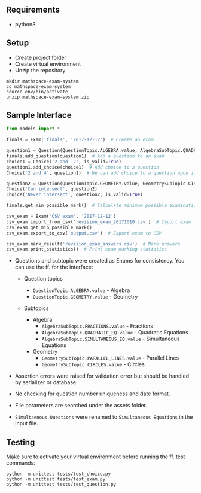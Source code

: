 ## Requirements
* python3

## Setup
* Create project folder
* Create virtual environment
* Unzip the repository

```shell
mkdir mathspace-exam-system
cd mathspace-exam-system
source env/bin/activate
unzip mathspace-exam-system.zip
```

## Sample Interface

```python
from models import *

finals = Exam('finals', '2017-12-12')  # Create an exam

question1 = Question(QuestionTopic.ALGEBRA.value, AlgebraSubTopic.QUADRATIC_EQ.value, 'Find x, x^2=4', 1)
finals.add_question(question1)  # Add a question to an exam
choice1 = Choice('2 and -2', is_valid=True)
question1.add_choice(choice1)  # Add choice to a question
Choice('2 and 4', question1)  # We can add choice to a question upon its initialization 

question2 = Question(QuestionTopic.GEOMETRY.value, GeometrySubTopic.CIRCLES.value, 'Parallel lines:', 2, finals)  # We can also add the question to an exam upon initialization
Choice('Can intersect', question2)
Choice('Never intersect', question2, is_valid=True)

finals.get_min_possible_mark()  # Calculate minimum possible examination mark

csv_exam = Exam('CSV exam', '2017-12-12')
csv_exam.import_from_csv('revision_exam_20171010.csv')  # Import exam from CSV
csv_exam.get_min_possible_mark()
csv_exam.export_to_csv('output.csv')  # Export exam to CSV

csv_exam.mark_result('revision_exam_answers.csv')  # Mark answers
csv_exam.print_statistics()  # Print exam marking statistics
```

* Questions and subtopic were created as Enums for consistency. You can use the ff. for the interface:
    * Question topics
      * `QuestionTopic.ALGEBRA.value` - Algebra
      * `QuestionTopic.GEOMETRY.value` - Geometry
      
    * Subtopics
      * Algebra
        * `AlgebraSubTopic.FRACTIONS.value` - Fractions
        * `AlgebraSubTopic.QUADRATIC_EQ.value` - Quadratic Equations
        * `AlgebraSubTopic.SIMULTANEOUS_EQ.value` - Simultaneous Equations
      * Geometry
        * `GeometrySubTopic.PARALLEL_LINES.value` - Parallel Lines
        * `GeometrySubTopic.CIRCLES.value` - Circles
    
* Assertion errors were raised for validation error but should be handled by serializer or database.
* No checking for question number uniqueness and date format.
* File parameters are searched under the assets folder.
* `Simultaenous Questions` were renamed to  `Simultaneous Equations` in the input file.

## Testing

Make sure to activate your virtual environment before running the ff. test commands:

```shell
python -m unittest tests/test_choice.py
python -m unittest tests/test_exam.py
python -m unittest tests/test_question.py
```
